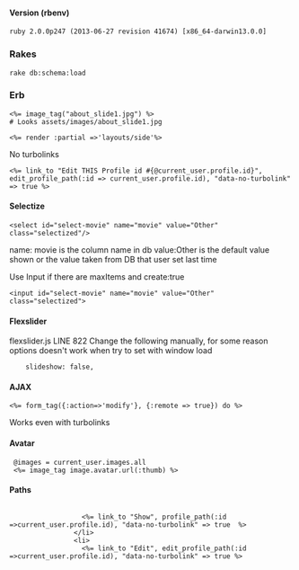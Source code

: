 #### Version (rbenv)

```
ruby 2.0.0p247 (2013-06-27 revision 41674) [x86_64-darwin13.0.0]
```

### Rakes

```
rake db:schema:load
```

### Erb

```
<%= image_tag("about_slide1.jpg") %> 
# Looks assets/images/about_slide1.jpg
```

```
<%= render :partial =>'layouts/side'%>
```

No turbolinks

```
<%= link_to "Edit THIS Profile id #{@current_user.profile.id}", edit_profile_path(:id => current_user.profile.id), "data-no-turbolink" => true %>
```

#### Selectize

```
<select id="select-movie" name="movie" value="Other" class="selectized"/>
```

name: movie is the column name in db
value:Other is the default value shown or the value taken from DB that user set last time

Use Input if there are maxItems and create:true

```
<input id="select-movie" name="movie" value="Other" class="selectized">
```

#### Flexslider

flexslider.js LINE 822 Change the following manually, for some reason options doesn't work when try to set with window load

```
    slideshow: false,
```


#### AJAX

```
<%= form_tag({:action=>'modify'}, {:remote => true}) do %>
```

Works even with turbolinks



#### Avatar


```
 @images = current_user.images.all
 <%= image_tag image.avatar.url(:thumb) %>
```




#### Paths

```

                  <%= link_to "Show", profile_path(:id =>current_user.profile.id), "data-no-turbolink" => true  %>
                </li>
                <li>
                  <%= link_to "Edit", edit_profile_path(:id =>current_user.profile.id), "data-no-turbolink" => true %>

```